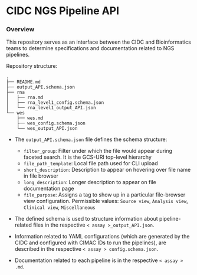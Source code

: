 # CIDC NGS Pipeline API

### Overview
This repository serves as an interface between the CIDC and Bioinformatics teams to determine specifications and documentation related to NGS pipelines.

Repository structure:
```
.
├── README.md
├── output_API.schema.json
├── rna
│   ├── rna.md
│   ├── rna_level1_config.schema.json
│   └── rna_level1_output_API.json
└── wes
    ├── wes.md
    ├── wes_config.schema.json
    └── wes_output_API.json
```


* The `output_API.schema.json` file defines the schema structure:
    - `filter_group`: Filter under which the file would appear during faceted search. It is the GCS-URI top-level hierarchy
    - `file_path_template`: Local file path used for CLI upload
    - `short_description`: Description to appear on hovering over file name in file browser
    - `long_description`: Longer description to appear on file documentation page
    - `file_purpose`: Assigns a tag to show up in a particular file-browser view configuration. Permissible values: `Source view`, `Analysis view`, `Clinical view`, `Miscellaneous`
    
* The defined schema is used to structure information about pipeline-related files in the respective  `< assay >_output_API.json`.

* Information related to YAML configurations (which are generated by the CIDC and configured with CIMAC IDs to run the pipelines), are described in the respective `< assay > config.schema.json`.

* Documentation related to each pipeline is in the respective `< assay > .md`.
